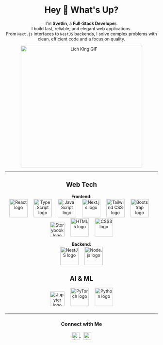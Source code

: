 <h1 align="center">Hey 👋 What's Up?</h1>

<p align="center">
  I’m <strong>Svetlin</strong>, a <strong>Full-Stack Developer</strong>.<br>
  I build fast, reliable, and elegant web applications.<br>
  From <code>Next.js</code> interfaces to <code>NestJS</code> backends, I solve complex problems with clean, efficient code and a focus on quality.
</p>

<p align="center">
  <img src="https://github.com/user-attachments/assets/a82e2efa-0c0a-4a1a-8a6b-2b650f14659a" alt="Lich King GIF" width="400">
</p>

---

<div align="center">

<h2>Web Tech</h2>

<!-- Frontend -->
<p>
<strong>Frontend:</strong><br>
<img src="https://skillicons.dev/icons?i=react" height="60" alt="React logo" />
<img width="12" />
<img src="https://skillicons.dev/icons?i=ts" height="60" alt="TypeScript logo" />
<img width="12" />
<img src="https://skillicons.dev/icons?i=js" height="60" alt="JavaScript logo" />
<img width="12" />
<img src="https://skillicons.dev/icons?i=nextjs" height="60" alt="Next.js logo" />
<img width="12" />
<img src="https://skillicons.dev/icons?i=tailwind" height="60" alt="Tailwind CSS logo" />
<img width="12" />
<img src="https://skillicons.dev/icons?i=bootstrap" height="60" alt="Bootstrap logo" />
<img width="12" />
<img src="https://cdn.jsdelivr.net/gh/devicons/devicon/icons/storybook/storybook-original.svg" height="48" alt="Storybook logo" />
<img width="12" />
<img src="https://skillicons.dev/icons?i=html" height="60" alt="HTML5 logo" />
<img width="12" />
<img src="https://skillicons.dev/icons?i=css" height="60" alt="CSS3 logo" />
</p>

<!-- Backend -->
<p>
<strong>Backend:</strong><br>
<img src="https://skillicons.dev/icons?i=nestjs" height="60" alt="NestJS logo" />
<img width="12" />
<img src="https://skillicons.dev/icons?i=nodejs" height="60" alt="Node.js logo" />
</p>

###

<h2>AI & ML</h2>

<p>
<img src="https://cdn.jsdelivr.net/gh/devicons/devicon/icons/jupyter/jupyter-original.svg" height="48" alt="Jupyter logo" />
<img width="12" />
<img src="https://skillicons.dev/icons?i=pytorch" height="60" alt="PyTorch logo" />
<img width="12" />
<img src="https://skillicons.dev/icons?i=python" height="60" alt="Python logo" />
</p>

</div>

###
---
<h3 align="center">Connect with Me</h3>

<p align="center">
  <a href="https://discord.com/users/maxitvbg" target="_blank">
    <img src="https://img.shields.io/static/v1?message=Discord&logo=discord&label=&color=7289DA&logoColor=white&labelColor=&style=for-the-badge" height="25" alt="discord logo" style="vertical-align:middle;" />
  </a>
  <img width="6"/>
  <a href="https://dev.to/maxitvbg" target="_blank">
    <img src="https://img.shields.io/static/v1?message=dev.to&logo=dev.to&label=&color=0A0A0A&logoColor=white&labelColor=&style=for-the-badge" height="25" alt="devto logo" style="vertical-align:middle;" />
  </a>
</p>



